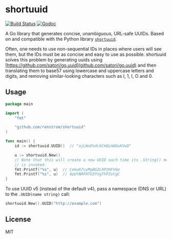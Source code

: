 # shortuuid

[![Build Status](https://img.shields.io/travis/renstrom/shortuuid.svg?style=flat-square)](https://travis-ci.org/renstrom/shortuuid)
[![Godoc](https://img.shields.io/badge/godoc-reference-blue.svg?style=flat-square)](https://godoc.org/github.com/renstrom/shortuuid)

A Go library that generates concise, unambiguous, URL-safe UUIDs. Based on and compatible with the Python library [`shortuuid`](https://github.com/stochastic-technologies/shortuuid).

Often, one needs to use non-sequential IDs in places where users will see them, but the IDs must be as concise and easy to use as possible. shortuuid solves this problem by generating uuids using [https://github.com/satori/go.uuid](github.com/satori/go.uuid) and then translating them to base57 using lowercase and uppercase letters and digits, and removing similar-looking characters such as l, 1, I, O and 0.

## Usage

```go
package main

import (
    "fmt"

    "github.com/renstrom/shortuuid"
)

func main() {
    id := shortuuid.UUID()  // "ajLWxEodc6CmQLHADuKVwD"

    u := shortuuid.New()
    // Note that this will create a new UUID each time its .String() method
    // is invoked.
    fmt.Printf("%s", u)  // Cekw67uyMpBGZLRP2HFVbe
    fmt.Printf("%s", u)  // 4pUYNRFHTG3YVgThPZvCgC
}
```

To use UUID v5 (instead of the default v4), pass a namespace (DNS or URL) to the `.UUID(name string)` call:

```go
shortuuid.New().UUID("http://example.com")
```

## License

MIT

